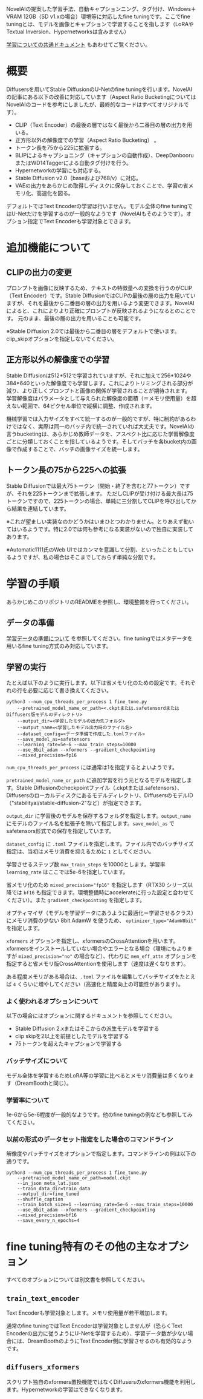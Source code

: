NovelAIの提案した学習手法、自動キャプションニング、タグ付け、Windows＋VRAM 12GB（SD v1.xの場合）環境等に対応したfine tuningです。ここでfine tuningとは、モデルを画像とキャプションで学習することを指します（LoRAやTextual Inversion、Hypernetworksは含みません）

[学習についての共通ドキュメント](./train_README-ja.md) もあわせてご覧ください。

# 概要

Diffusersを用いてStable DiffusionのU-Netのfine tuningを行います。NovelAIの記事にある以下の改善に対応しています（Aspect Ratio BucketingについてはNovelAIのコードを参考にしましたが、最終的なコードはすべてオリジナルです）。

* CLIP（Text Encoder）の最後の層ではなく最後から二番目の層の出力を用いる。
* 正方形以外の解像度での学習（Aspect Ratio Bucketing） 。
* トークン長を75から225に拡張する。
* BLIPによるキャプショニング（キャプションの自動作成）、DeepDanbooruまたはWD14Taggerによる自動タグ付けを行う。
* Hypernetworkの学習にも対応する。
* Stable Diffusion v2.0（baseおよび768/v）に対応。
* VAEの出力をあらかじめ取得しディスクに保存しておくことで、学習の省メモリ化、高速化を図る。

デフォルトではText Encoderの学習は行いません。モデル全体のfine tuningではU-Netだけを学習するのが一般的なようです（NovelAIもそのようです）。オプション指定でText Encoderも学習対象とできます。

# 追加機能について

## CLIPの出力の変更

プロンプトを画像に反映するため、テキストの特徴量への変換を行うのがCLIP（Text Encoder）です。Stable DiffusionではCLIPの最後の層の出力を用いていますが、それを最後から二番目の層の出力を用いるよう変更できます。NovelAIによると、これによりより正確にプロンプトが反映されるようになるとのことです。
元のまま、最後の層の出力を用いることも可能です。

※Stable Diffusion 2.0では最後から二番目の層をデフォルトで使います。clip_skipオプションを指定しないでください。

## 正方形以外の解像度での学習

Stable Diffusionは512\*512で学習されていますが、それに加えて256\*1024や384\*640といった解像度でも学習します。これによりトリミングされる部分が減り、より正しくプロンプトと画像の関係が学習されることが期待されます。
学習解像度はパラメータとして与えられた解像度の面積（＝メモリ使用量）を超えない範囲で、64ピクセル単位で縦横に調整、作成されます。

機械学習では入力サイズをすべて統一するのが一般的ですが、特に制約があるわけではなく、実際は同一のバッチ内で統一されていれば大丈夫です。NovelAIの言うbucketingは、あらかじめ教師データを、アスペクト比に応じた学習解像度ごとに分類しておくことを指しているようです。そしてバッチを各bucket内の画像で作成することで、バッチの画像サイズを統一します。

## トークン長の75から225への拡張

Stable Diffusionでは最大75トークン（開始・終了を含むと77トークン）ですが、それを225トークンまで拡張します。
ただしCLIPが受け付ける最大長は75トークンですので、225トークンの場合、単純に三分割してCLIPを呼び出してから結果を連結しています。

※これが望ましい実装なのかどうかはいまひとつわかりません。とりあえず動いてはいるようです。特に2.0では何も参考になる実装がないので独自に実装してあります。

※Automatic1111氏のWeb UIではカンマを意識して分割、といったこともしているようですが、私の場合はそこまでしておらず単純な分割です。

# 学習の手順

あらかじめこのリポジトリのREADMEを参照し、環境整備を行ってください。

## データの準備

[学習データの準備について](./train_README-ja.md) を参照してください。fine tuningではメタデータを用いるfine tuning方式のみ対応しています。

## 学習の実行
たとえば以下のように実行します。以下は省メモリ化のための設定です。それぞれの行を必要に応じて書き換えてください。

```
python3 --num_cpu_threads_per_process 1 fine_tune.py 
    --pretrained_model_name_or_path=<.ckptまたは.safetensordまたはDiffusers版モデルのディレクトリ> 
    --output_dir=<学習したモデルの出力先フォルダ>  
    --output_name=<学習したモデル出力時のファイル名> 
    --dataset_config=<データ準備で作成した.tomlファイル> 
    --save_model_as=safetensors 
    --learning_rate=5e-6 --max_train_steps=10000 
    --use_8bit_adam --xformers --gradient_checkpointing
    --mixed_precision=fp16
```

`num_cpu_threads_per_process` には通常は1を指定するとよいようです。

`pretrained_model_name_or_path` に追加学習を行う元となるモデルを指定します。Stable Diffusionのcheckpointファイル（.ckptまたは.safetensors）、Diffusersのローカルディスクにあるモデルディレクトリ、DiffusersのモデルID（"stabilityai/stable-diffusion-2"など）が指定できます。

`output_dir` に学習後のモデルを保存するフォルダを指定します。`output_name` にモデルのファイル名を拡張子を除いて指定します。`save_model_as` でsafetensors形式での保存を指定しています。

`dataset_config` に `.toml` ファイルを指定します。ファイル内でのバッチサイズ指定は、当初はメモリ消費を抑えるために `1` としてください。

学習させるステップ数 `max_train_steps` を10000とします。学習率 `learning_rate` はここでは5e-6を指定しています。

省メモリ化のため `mixed_precision="fp16"` を指定します（RTX30 シリーズ以降では `bf16` も指定できます。環境整備時にaccelerateに行った設定と合わせてください）。また `gradient_checkpointing` を指定します。

オプティマイザ（モデルを学習データにあうように最適化＝学習させるクラス）にメモリ消費の少ない 8bit AdamW を使うため、 `optimizer_type="AdamW8bit"` を指定します。

`xformers` オプションを指定し、xformersのCrossAttentionを用います。xformersをインストールしていない場合やエラーとなる場合（環境にもよりますが `mixed_precision="no"` の場合など）、代わりに `mem_eff_attn` オプションを指定すると省メモリ版CrossAttentionを使用します（速度は遅くなります）。

ある程度メモリがある場合は、`.toml` ファイルを編集してバッチサイズをたとえば `4` くらいに増やしてください（高速化と精度向上の可能性があります）。

### よく使われるオプションについて

以下の場合にはオプションに関するドキュメントを参照してください。

- Stable Diffusion 2.xまたはそこからの派生モデルを学習する
- clip skipを2以上を前提としたモデルを学習する
- 75トークンを超えたキャプションで学習する

### バッチサイズについて

モデル全体を学習するためLoRA等の学習に比べるとメモリ消費量は多くなります（DreamBoothと同じ）。

### 学習率について

1e-6から5e-6程度が一般的なようです。他のfine tuningの例なども参照してみてください。

### 以前の形式のデータセット指定をした場合のコマンドライン

解像度やバッチサイズをオプションで指定します。コマンドラインの例は以下の通りです。

```
python3 --num_cpu_threads_per_process 1 fine_tune.py 
    --pretrained_model_name_or_path=model.ckpt 
    --in_json meta_lat.json 
    --train_data_dir=train_data 
    --output_dir=fine_tuned 
    --shuffle_caption 
    --train_batch_size=1 --learning_rate=5e-6 --max_train_steps=10000 
    --use_8bit_adam --xformers --gradient_checkpointing
    --mixed_precision=bf16
    --save_every_n_epochs=4
```

<!-- 
### 勾配をfp16とした学習（実験的機能）
full_fp16オプションを指定すると勾配を通常のfloat32からfloat16（fp16）に変更して学習します（mixed precisionではなく完全なfp16学習になるようです）。これによりSD1.xの512*512サイズでは8GB未満、SD2.xの512*512サイズで12GB未満のVRAM使用量で学習できるようです。

あらかじめaccelerate configでfp16を指定し、オプションでmixed_precision="fp16"としてください（bf16では動作しません）。

メモリ使用量を最小化するためには、xformers、use_8bit_adam、gradient_checkpointingの各オプションを指定し、train_batch_sizeを1としてください。
（余裕があるようならtrain_batch_sizeを段階的に増やすと若干精度が上がるはずです。）

PyTorchのソースにパッチを当てて無理やり実現しています（PyTorch 1.12.1と1.13.0で確認）。精度はかなり落ちますし、途中で学習失敗する確率も高くなります。学習率やステップ数の設定もシビアなようです。それらを認識したうえで自己責任でお使いください。
-->

# fine tuning特有のその他の主なオプション

すべてのオプションについては別文書を参照してください。

## `train_text_encoder`
Text Encoderも学習対象とします。メモリ使用量が若干増加します。

通常のfine tuningではText Encoderは学習対象としませんが（恐らくText Encoderの出力に従うようにU-Netを学習するため）、学習データ数が少ない場合には、DreamBoothのようにText Encoder側に学習させるのも有効的なようです。

## `diffusers_xformers`
スクリプト独自のxformers置換機能ではなくDiffusersのxformers機能を利用します。Hypernetworkの学習はできなくなります。
